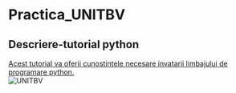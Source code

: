 # Practica_UNITBV
## Descriere-tutorial python
[Acest tutorial va oferii cunostintele necesare invatarii limbajului de programare python.](learnpython.com)  
![UNITBV](https://upload.wikimedia.org/wikipedia/commons/e/e2/Sigla_UNITBV1.png)

